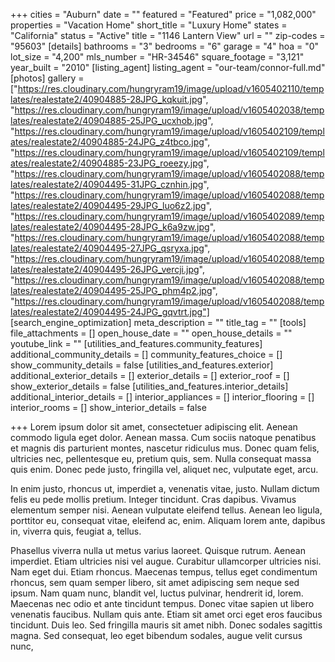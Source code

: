+++
cities = "Auburn"
date = ""
featured = "Featured"
price = "1,082,000"
properties = "Vacation Home"
short_title = "Luxury Home"
states = "California"
status = "Active"
title = "1146 Lantern View"
url = ""
zip-codes = "95603"
[details]
bathrooms = "3"
bedrooms = "6"
garage = "4"
hoa = "0"
lot_size = "4,200"
mls_number = "HR-34546"
square_footage = "3,121"
year_built = "2010"
[listing_agent]
listing_agent = "our-team/connor-full.md"
[photos]
gallery = ["https://res.cloudinary.com/hungryram19/image/upload/v1605402110/templates/realestate2/40904885-28JPG_kqkuit.jpg", "https://res.cloudinary.com/hungryram19/image/upload/v1605402038/templates/realestate2/40904885-25JPG_ucxhob.jpg", "https://res.cloudinary.com/hungryram19/image/upload/v1605402109/templates/realestate2/40904885-24JPG_z4tbco.jpg", "https://res.cloudinary.com/hungryram19/image/upload/v1605402109/templates/realestate2/40904885-23JPG_roeezy.jpg", "https://res.cloudinary.com/hungryram19/image/upload/v1605402088/templates/realestate2/40904495-31JPG_cznhin.jpg", "https://res.cloudinary.com/hungryram19/image/upload/v1605402088/templates/realestate2/40904495-29JPG_luo6z2.jpg", "https://res.cloudinary.com/hungryram19/image/upload/v1605402089/templates/realestate2/40904495-28JPG_k6a9zw.jpg", "https://res.cloudinary.com/hungryram19/image/upload/v1605402088/templates/realestate2/40904495-27JPG_qsryxa.jpg", "https://res.cloudinary.com/hungryram19/image/upload/v1605402088/templates/realestate2/40904495-26JPG_vercji.jpg", "https://res.cloudinary.com/hungryram19/image/upload/v1605402088/templates/realestate2/40904495-25JPG_phm4p2.jpg", "https://res.cloudinary.com/hungryram19/image/upload/v1605402088/templates/realestate2/40904495-24JPG_gqvtrt.jpg"]
[search_engine_optimization]
meta_description = ""
title_tag = ""
[tools]
file_attachments = []
open_house_date = ""
open_house_details = ""
youtube_link = ""
[utilities_and_features.community_features]
additional_community_details = []
community_features_choice = []
show_community_details = false
[utilities_and_features.exterior]
additional_exterior_details = []
exterior_details = []
exterior_roof = []
show_exterior_details = false
[utilities_and_features.interior_details]
additional_interior_details = []
interior_appliances = []
interior_flooring = []
interior_rooms = []
show_interior_details = false

+++
Lorem ipsum dolor sit amet, consectetuer adipiscing elit. Aenean commodo ligula eget dolor. Aenean massa. Cum sociis natoque penatibus et magnis dis parturient montes, nascetur ridiculus mus. Donec quam felis, ultricies nec, pellentesque eu, pretium quis, sem. Nulla consequat massa quis enim. Donec pede justo, fringilla vel, aliquet nec, vulputate eget, arcu.

In enim justo, rhoncus ut, imperdiet a, venenatis vitae, justo. Nullam dictum felis eu pede mollis pretium. Integer tincidunt. Cras dapibus. Vivamus elementum semper nisi. Aenean vulputate eleifend tellus. Aenean leo ligula, porttitor eu, consequat vitae, eleifend ac, enim. Aliquam lorem ante, dapibus in, viverra quis, feugiat a, tellus.

Phasellus viverra nulla ut metus varius laoreet. Quisque rutrum. Aenean imperdiet. Etiam ultricies nisi vel augue. Curabitur ullamcorper ultricies nisi. Nam eget dui. Etiam rhoncus. Maecenas tempus, tellus eget condimentum rhoncus, sem quam semper libero, sit amet adipiscing sem neque sed ipsum. Nam quam nunc, blandit vel, luctus pulvinar, hendrerit id, lorem. Maecenas nec odio et ante tincidunt tempus. Donec vitae sapien ut libero venenatis faucibus. Nullam quis ante. Etiam sit amet orci eget eros faucibus tincidunt. Duis leo. Sed fringilla mauris sit amet nibh. Donec sodales sagittis magna. Sed consequat, leo eget bibendum sodales, augue velit cursus nunc,